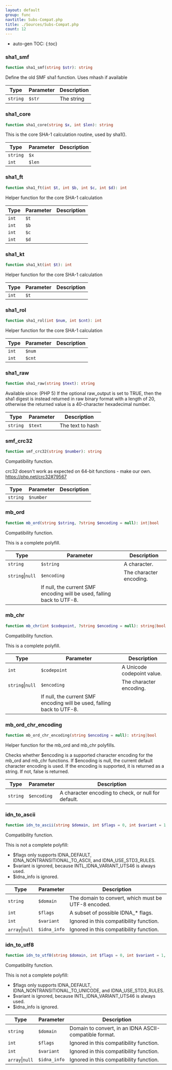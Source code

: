 ```yaml
---
layout: default
group: func
navtitle: Subs-Compat.php
title: ./Sources/Subs-Compat.php
count: 12
---
```

* auto-gen TOC:
{:toc}
### sha1_smf

```php
function sha1_smf(string $str): string
```
Define the old SMF sha1 function. Uses mhash if available



Type|Parameter|Description
---|---|---
`string`|`$str`|The string

### sha1_core

```php
function sha1_core(string $x, int $len): string
```
This is the core SHA-1 calculation routine, used by sha1().



Type|Parameter|Description
---|---|---
`string`|`$x`|
`int`|`$len`|

### sha1_ft

```php
function sha1_ft(int $t, int $b, int $c, int $d): int
```
Helper function for the core SHA-1 calculation



Type|Parameter|Description
---|---|---
`int`|`$t`|
`int`|`$b`|
`int`|`$c`|
`int`|`$d`|

### sha1_kt

```php
function sha1_kt(int $t): int
```
Helper function for the core SHA-1 calculation



Type|Parameter|Description
---|---|---
`int`|`$t`|

### sha1_rol

```php
function sha1_rol(int $num, int $cnt): int
```
Helper function for the core SHA-1 calculation



Type|Parameter|Description
---|---|---
`int`|`$num`|
`int`|`$cnt`|

### sha1_raw

```php
function sha1_raw(string $text): string
```
Available since: (PHP 5)
If the optional raw_output is set to TRUE, then the sha1 digest is instead returned in raw binary format with a length of 20,
otherwise the returned value is a 40-character hexadecimal number.



Type|Parameter|Description
---|---|---
`string`|`$text`|The text to hash

### smf_crc32

```php
function smf_crc32(string $number): string
```
Compatibility function.

crc32 doesn't work as expected on 64-bit functions - make our own.
https://php.net/crc32#79567

Type|Parameter|Description
---|---|---
`string`|`$number`|

### mb_ord

```php
function mb_ord(string $string, ?string $encoding = null): int|bool
```
Compatibility function.

This is a complete polyfill.

Type|Parameter|Description
---|---|---
`string`|`$string`|A character.
`string`&#124;`null`|`$encoding`|The character encoding.
||If null, the current SMF encoding will be used, falling back to UTF-8.

### mb_chr

```php
function mb_chr(int $codepoint, ?string $encoding = null): string|bool
```
Compatibility function.

This is a complete polyfill.

Type|Parameter|Description
---|---|---
`int`|`$codepoint`|A Unicode codepoint value.
`string`&#124;`null`|`$encoding`|The character encoding.
||If null, the current SMF encoding will be used, falling back to UTF-8.

### mb_ord_chr_encoding

```php
function mb_ord_chr_encoding(string $encoding = null): string|bool
```
Helper function for the mb_ord and mb_chr polyfills.

Checks whether $encoding is a supported character encoding for the mb_ord
and mb_chr functions. If $encoding is null, the current default character
encoding is used. If the encoding is supported, it is returned as a string.
If not, false is returned.

Type|Parameter|Description
---|---|---
`string`|`$encoding`|A character encoding to check, or null for default.

### idn_to_ascii

```php
function idn_to_ascii(string $domain, int $flags = 0, int $variant = 1, ?array &$idna_info = null): string|bool
```
Compatibility function.

This is not a complete polyfill:

- $flags only supports IDNA_DEFAULT, IDNA_NONTRANSITIONAL_TO_ASCII,
  and IDNA_USE_STD3_RULES.
- $variant is ignored, because INTL_IDNA_VARIANT_UTS46 is always used.
- $idna_info is ignored.

Type|Parameter|Description
---|---|---
`string`|`$domain`|The domain to convert, which must be UTF-8 encoded.
`int`|`$flags`|A subset of possible IDNA_* flags.
`int`|`$variant`|Ignored in this compatibility function.
`array`&#124;`null`|`$idna_info`|Ignored in this compatibility function.

### idn_to_utf8

```php
function idn_to_utf8(string $domain, int $flags = 0, int $variant = 1, ?array &$idna_info = null): string|bool
```
Compatibility function.

This is not a complete polyfill:

- $flags only supports IDNA_DEFAULT, IDNA_NONTRANSITIONAL_TO_UNICODE,
  and IDNA_USE_STD3_RULES.
- $variant is ignored, because INTL_IDNA_VARIANT_UTS46 is always used.
- $idna_info is ignored.

Type|Parameter|Description
---|---|---
`string`|`$domain`|Domain to convert, in an IDNA ASCII-compatible format.
`int`|`$flags`|Ignored in this compatibility function.
`int`|`$variant`|Ignored in this compatibility function.
`array`&#124;`null`|`$idna_info`|Ignored in this compatibility function.

